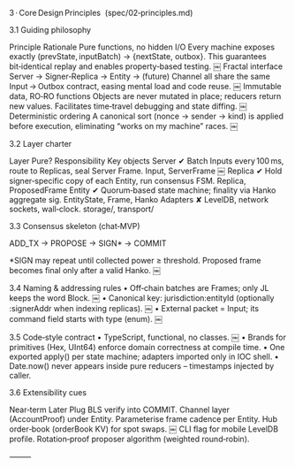 3 · Core Design Principles  (spec/02‑principles.md)

3.1 Guiding philosophy

Principle	Rationale
Pure functions, no hidden I/O	Every machine exposes exactly (prevState, inputBatch) → {nextState, outbox}. This guarantees bit‑identical replay and enables property‑based testing.  ￼
Fractal interface	Server → Signer‑Replica → Entity → (future) Channel all share the same Input → Outbox contract, easing mental load and code reuse.  ￼
Immutable data, RO‑RO functions	Objects are never mutated in place; reducers return new values. Facilitates time‑travel debugging and state diffing.  ￼
Deterministic ordering	A canonical sort (nonce → sender → kind) is applied before execution, eliminating “works on my machine” races.  ￼

3.2 Layer charter

Layer	Pure?	Responsibility	Key objects
Server	✔︎	Batch Inputs every 100 ms, route to Replicas, seal Server Frame.	Input, ServerFrame  ￼
Replica	✔︎	Hold signer‑specific copy of each Entity, run consensus FSM.	Replica, ProposedFrame
Entity	✔︎	Quorum‑based state machine; finality via Hanko aggregate sig.	EntityState, Frame, Hanko
Adapters	✘	LevelDB, network sockets, wall‑clock.	storage/, transport/

3.3 Consensus skeleton (chat‑MVP)

ADD_TX → PROPOSE → SIGN* → COMMIT

*SIGN may repeat until collected power ≥ threshold. Proposed frame becomes final only after a valid Hanko.  ￼

3.4 Naming & addressing rules
	•	Off‑chain batches are Frames; only JL keeps the word Block.  ￼
	•	Canonical key: jurisdiction:entityId (optionally :signerAddr when indexing replicas).  ￼
	•	External packet = Input; its command field starts with type (enum).  ￼

3.5 Code‑style contract
	•	TypeScript, functional, no classes.  ￼
	•	Brands for primitives (Hex, UInt64) enforce domain correctness at compile time.
	•	One exported apply() per state machine; adapters imported only in IOC shell.
	•	Date.now() never appears inside pure reducers – timestamps injected by caller.

3.6 Extensibility cues

Near‑term	Later
Plug BLS verify into COMMIT.	Channel layer (AccountProof) under Entity.
Parameterise frame cadence per Entity.	Hub order‑book (orderBook KV) for spot swaps.  ￼
CLI flag for mobile LevelDB profile.	Rotation‑proof proposer algorithm (weighted round‑robin).


⸻
